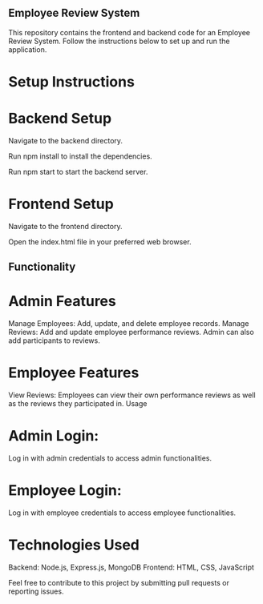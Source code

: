 ## Employee Review System

This repository contains the frontend and backend code for an Employee Review System. Follow the instructions below to set up and run the application.

# Setup Instructions

# Backend Setup

Navigate to the backend directory.

Run npm install to install the dependencies.

Run npm start to start the backend server.

# Frontend Setup

Navigate to the frontend directory.

Open the index.html file in your preferred web browser.

## Functionality

# Admin Features

Manage Employees: Add, update, and delete employee records.
Manage Reviews: Add and update employee performance reviews. Admin can also add participants to reviews.

# Employee Features

View Reviews: Employees can view their own performance reviews as well as the reviews they participated in.
Usage

# Admin Login:

Log in with admin credentials to access admin functionalities.

# Employee Login:

Log in with employee credentials to access employee functionalities.

# Technologies Used

Backend: Node.js, Express.js, MongoDB
Frontend: HTML, CSS, JavaScript

Feel free to contribute to this project by submitting pull requests or reporting issues.
